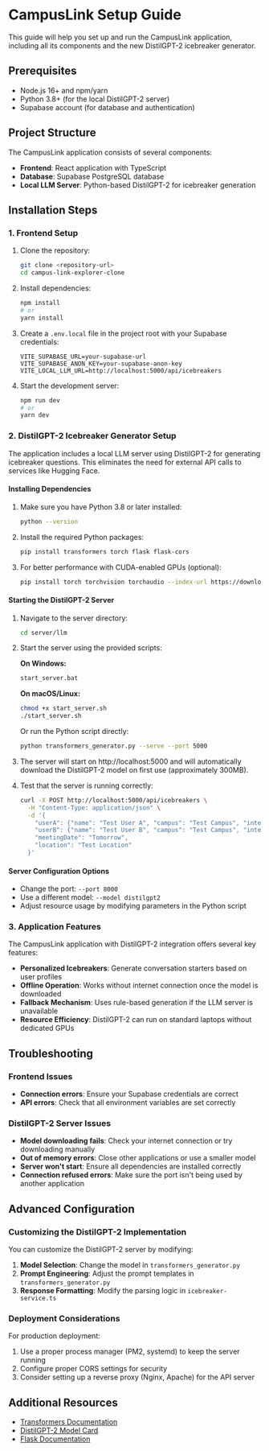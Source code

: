 # CampusLink Setup Guide

This guide will help you set up and run the CampusLink application, including all its components and the new DistilGPT-2 icebreaker generator.

## Prerequisites

- Node.js 16+ and npm/yarn
- Python 3.8+ (for the local DistilGPT-2 server)
- Supabase account (for database and authentication)

## Project Structure

The CampusLink application consists of several components:

- **Frontend**: React application with TypeScript
- **Database**: Supabase PostgreSQL database
- **Local LLM Server**: Python-based DistilGPT-2 for icebreaker generation

## Installation Steps

### 1. Frontend Setup

1. Clone the repository:
   ```bash
   git clone <repository-url>
   cd campus-link-explorer-clone
   ```

2. Install dependencies:
   ```bash
   npm install
   # or
   yarn install
   ```

3. Create a `.env.local` file in the project root with your Supabase credentials:
   ```
   VITE_SUPABASE_URL=your-supabase-url
   VITE_SUPABASE_ANON_KEY=your-supabase-anon-key
   VITE_LOCAL_LLM_URL=http://localhost:5000/api/icebreakers
   ```

4. Start the development server:
   ```bash
   npm run dev
   # or
   yarn dev
   ```

### 2. DistilGPT-2 Icebreaker Generator Setup

The application includes a local LLM server using DistilGPT-2 for generating icebreaker questions. This eliminates the need for external API calls to services like Hugging Face.

#### Installing Dependencies

1. Make sure you have Python 3.8 or later installed:
   ```bash
   python --version
   ```

2. Install the required Python packages:
   ```bash
   pip install transformers torch flask flask-cors
   ```

3. For better performance with CUDA-enabled GPUs (optional):
   ```bash
   pip install torch torchvision torchaudio --index-url https://download.pytorch.org/whl/cu118
   ```

#### Starting the DistilGPT-2 Server

1. Navigate to the server directory:
   ```bash
   cd server/llm
   ```

2. Start the server using the provided scripts:
   
   **On Windows:**
   ```bash
   start_server.bat
   ```

   **On macOS/Linux:**
   ```bash
   chmod +x start_server.sh
   ./start_server.sh
   ```

   Or run the Python script directly:
   ```bash
   python transformers_generator.py --serve --port 5000
   ```

3. The server will start on http://localhost:5000 and will automatically download the DistilGPT-2 model on first use (approximately 300MB).

4. Test that the server is running correctly:
   ```bash
   curl -X POST http://localhost:5000/api/icebreakers \
     -H "Content-Type: application/json" \
     -d '{
       "userA": {"name": "Test User A", "campus": "Test Campus", "interests": ["AI"], "languages": ["English"], "goals": ["Learning"], "personality": "Friendly"},
       "userB": {"name": "Test User B", "campus": "Test Campus", "interests": ["AI"], "languages": ["English"], "goals": ["Learning"], "personality": "Friendly"},
       "meetingDate": "Tomorrow",
       "location": "Test Location"
     }'
   ```

#### Server Configuration Options

- Change the port: `--port 8000`
- Use a different model: `--model distilgpt2`
- Adjust resource usage by modifying parameters in the Python script

### 3. Application Features

The CampusLink application with DistilGPT-2 integration offers several key features:

- **Personalized Icebreakers**: Generate conversation starters based on user profiles
- **Offline Operation**: Works without internet connection once the model is downloaded
- **Fallback Mechanism**: Uses rule-based generation if the LLM server is unavailable
- **Resource Efficiency**: DistilGPT-2 can run on standard laptops without dedicated GPUs

## Troubleshooting

### Frontend Issues

- **Connection errors**: Ensure your Supabase credentials are correct
- **API errors**: Check that all environment variables are set correctly

### DistilGPT-2 Server Issues

- **Model downloading fails**: Check your internet connection or try downloading manually
- **Out of memory errors**: Close other applications or use a smaller model
- **Server won't start**: Ensure all dependencies are installed correctly
- **Connection refused errors**: Make sure the port isn't being used by another application

## Advanced Configuration

### Customizing the DistilGPT-2 Implementation

You can customize the DistilGPT-2 server by modifying:

1. **Model Selection**: Change the model in `transformers_generator.py`
2. **Prompt Engineering**: Adjust the prompt templates in `transformers_generator.py`
3. **Response Formatting**: Modify the parsing logic in `icebreaker-service.ts`

### Deployment Considerations

For production deployment:

1. Use a proper process manager (PM2, systemd) to keep the server running
2. Configure proper CORS settings for security
3. Consider setting up a reverse proxy (Nginx, Apache) for the API server

## Additional Resources

- [Transformers Documentation](https://huggingface.co/docs/transformers/index)
- [DistilGPT-2 Model Card](https://huggingface.co/distilgpt2)
- [Flask Documentation](https://flask.palletsprojects.com/) 